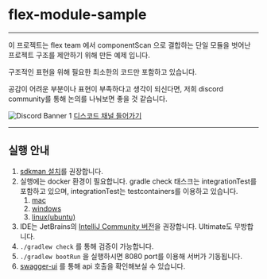 # flex-module-sample
---

이 프로젝트는 flex team 에서 componentScan 으로 결합하는 단일 모듈을 벗어난 프로젝트 구조를 제안하기 위해 만든 예제 입니다.

구조적인 표현을 위해 필요한 최소한의 코드만 포함하고 있습니다.

공감이 어려운 부분이나 표현이 부족하다고 생각이 되신다면, 저희 discord community를 통해 논의를 나눠보면 좋을 것 같습니다. 

![Discord Banner 1](https://discord.com/api/guilds/1377214678945759252/widget.png?style=banner1)
[디스코드 채널 들어가기](https://discord.gg/szEeNZ3C)

---

## 실행 안내

1. [sdkman 설치](https://sdkman.io/install/)를 권장합니다.
2. 실행에는 docker 환경이 필요합니다. gradle check 태스크는 integrationTest를 포함하고 있으며, integrationTest는 testcontainers를 이용하고 있습니다.
   1. [mac](https://docs.docker.com/desktop/setup/install/mac-install/)
   2. [windows](https://docs.docker.com/desktop/setup/install/windows-install/)
   3. [linux(ubuntu)](https://docs.docker.com/desktop/setup/install/linux/ubuntu/)
3. IDE는 JetBrains의 [IntelliJ Community 버전](https://www.jetbrains.com/help/idea/installation-guide.html)을 권장합니다. Ultimate도 무방합니다.
4. `./gradlew check` 를 통해 검증이 가능합니다.
5. `./gradlew bootRun` 을 실행하시면 8080 port를 이용해 서버가 기동됩니다. 
6. [swagger-ui](http://localhost:8080/swagger-ui.html) 를 통해 api 호출을 확인해보실 수 있습니다.  
